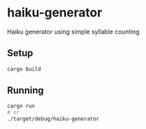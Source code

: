 # haiku-generator
Haiku generator using simple syllable counting

## Setup

```bash
cargo build
```

## Running

```bash
cargo run
# or
./target/debug/haiku-generator
```
